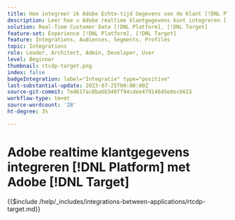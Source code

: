 ```yaml
---
title: Hoe integreer ik Adobe Echte-tijd Gegevens van de Klant [!DNL Platform] met Adobe [!DNL Target]?
description: Leer hoe u Adobe realtime klantgegevens kunt integreren [!DNL Platform] met Adobe [!DNL Target].
solution: Real-Time Customer Data [!DNL Platform], [!DNL Target]
feature-set: Experience [!DNL Platform], [!DNL Target]
feature: Integrations, Audiences, Segments, Profiles
topic: Integrations
role: Leader, Architect, Admin, Developer, User
level: Beginner
thumbnail: rtcdp-target.png
index: false
badgeIntegration: label="Integratie" type="positive"
last-substantial-update: 2023-07-25T00:00:00Z
source-git-commit: 7ed617ac0ba6b340ff94cdee47914645e0ec6615
workflow-type: tm+mt
source-wordcount: '28'
ht-degree: 3%

---
```



# Adobe realtime klantgegevens integreren [!DNL Platform] met Adobe [!DNL Target]

{{$include /help/_includes/integrations-between-applications/rtcdp-target.md}}
